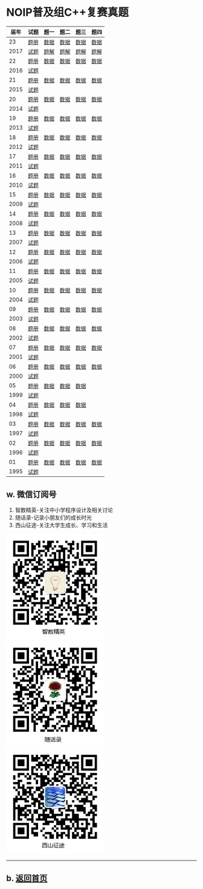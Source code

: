 # NOIP普及组C++复赛真题

| 届年 |试题|题一|题二|题三|题四|
|----|---|---|---|---|---|
|23  |[题册](2017/junior-rep-23-2017-C++.pdf)|[数据](2017/score/score.zip)|[数据](2017/librarian/librarian.zip)|[数据](2017/chess/chess.zip)|[数据](2017/jump/jump.zip)|
|2017|[试题](2017/junior-rep-23-2017-C++.zip)|[题解](2017/score/)         |[题解](2017/librarian/)             |[题解](2017/chess/)         |[题解](2017/jump/)        |
|22  |[题册](2016/junior-rep-22-2016-C++.pdf)|[数据](2016/pencil/pencil.zip)|[数据](2016/date/date.zip)|[数据](2016/port/port.zip)|[数据](2016/magic/magic.zip)|
|2016|[试题](2016/junior-rep-22-2016-C++.zip)|||||
|21  |[题册](2015/junior-rep-21-2015-C++.pdf)|[数据](2015/coin/coin.zip)|[数据](2015/mine/mine.zip)|[数据](2015/sum/sum.zip)|[数据](2015/salesman/salesman.zip)|
|2015|[试题](2015/junior-rep-21-2015-C++.zip)|||||
|20  |[题册](2014/junior-rep-20-2014-C++.pdf)|[数据](2014/count/count.zip)|[数据](2014/ratio/ratio.zip)|[数据](2014/matrix/matrix.zip)|[数据](2014/submatrix/submatrix.zip)|
|2014|[试题](2014/junior-rep-20-2014-C++.zip)|||||
|19  |[题册](2013/junior-rep-19-2013-C++.pdf)|[数据](2013/count/count.zip)|[数据](2013/expr/expr.zip)|[数据](2013/number/number.zip)|[数据](2013/level/level.zip)|
|2013|[试题](2013/junior-rep-19-2013-C++.zip)|||||
|18  |[题册](2012/junior-rep-18-2012-C++.pdf)|[数据](2012/prime/prime.zip)|[数据](2012/treasure/treasure.zip)|[数据](2012/flower/flower.zip)|[数据](2012/culture/culture.zip)|
|2012|[试题](2012/junior-rep-18-2012-C++.zip)|||||
|17  |[题册](2011/junior-rep-17-2011-C++.pdf)|[数据](2011/reverse/reverse.zip)|[数据](2011/stat/stat.zip)|[数据](2011/swiss/swiss.zip)|[数据](2011/exp/exp.zip)|
|2011|[试题](2011/junior-rep-17-2011-C++.zip)|||||
|16  |[题册](2010/junior-rep-16-2010-C++.pdf)|[数据](2010/two/two.zip)|[数据](2010/water/water.zip)|[数据](2010/missile/missile.zip)|[数据](2010/sanguo/sanguo.zip)|
|2010|[试题](2010/junior-rep-16-2010-C++.zip)|||||
|15  |[题册](2009/junior-rep-15-2009-C++.pdf)|[数据](2009/poly/poly.zip)|[数据](2009/score/score.zip)|[数据](2009/cell/cell.zip)|[数据](2009/game/game.zip)|
|2009|[试题](2009/junior-rep-15-2009-C++.zip)|||||
|14  |[题册](2008/junior-rep-14-2008-C++.pdf)|[数据](2008/isbn/isbn.zip)|[数据](2008/seat/seat.zip)|[数据](2008/ball/ball.zip)|[数据](2008/drawing/drawing.zip)|
|2008|[试题](2008/junior-rep-14-2008-C++.zip)|||||
|13  |[题册](2007/junior-rep-13-2007-C++.pdf)|[数据](2007/scholar/scholar.zip)|[数据](2007/group/group.zip)|[数据](2007/escape/escape.zip)|[数据](2007/hanoi/hanoi.zip)|
|2007|[试题](2007/junior-rep-13-2007-C++.zip)|||||
|12  |[题册](2006/junior-rep-12-2006-C++.pdf)|[数据](2006/random/random.zip)|[数据](2006/happy/happy.zip)|[数据](2006/count/count.zip)|[数据](2006/sequence/sequence.zip)|
|2006|[试题](2006/junior-rep-12-2006-C++.zip)|||||
|11  |[题册](2005/junior-rep-11-2005-C++.pdf)|[数据](2005/apple/apple.zip)|[数据](2005/tree/tree.zip)|[数据](2005/medic/medic.zip)|[数据](2005/circle/circle.zip)|
|2005|[试题](2005/junior-rep-11-2005-C++.zip)|||||
|10  |[题册](2004/junior-rep-10-2004-C++.pdf)|[数据](2004/unhappy/unhappy.zip)|[数据](2004/peanuts/peanuts.zip)|[数据](2004/fbi/fbi.zip)|[数据](2004/martian/martian.zip)|
|2004|[试题](2004/junior-rep-10-2004-C++.zip)|||||
|09  |[题册](2003/junior-rep-09-2003-C++.pdf)|[数据](2003/table/table.zip)|[数据](2003/game/game.zip)|[数据](2003/stack/stack.zip)|[数据](2003/mason/mason.zip)|
|2003|[试题](2003/junior-rep-09-2003-C++.zip)|||||
|08  |[题册](2002/junior-rep-08-2002-C++.pdf)|[数据](2002//.zip)|[数据](2002//.zip)|[数据](2002//.zip)|[数据](2002//.zip)|
|2002|[试题](2002/junior-rep-08-2002-C++.zip)|||||
|07  |[题册](2001/junior-rep-07-2001-C++.pdf)|[数据](2001/count/count.zip)|[数据](2001/gygb/gygb.zip)|[数据](2001/nlr/nlr.zip)|[数据](2001/pack/pack.zip)|
|2001|[试题](2001/junior-rep-07-2001-C++.zip)|||||
|06  |[题册](2000/junior-rep-06-2000-C++.pdf)|[数据](2000/calc/calc.zip)|[数据](2000/tax/tax.zip)|[数据](2000/max/max.zip)|[数据](2000/solitaire/solitaire.zip)|
|2000|[试题](2000/junior-rep-06-2000-C++.zip)|||||
|05  |[题册](1999/junior-rep-05-1999-C++.pdf)|[数据](1999/cator/cator.zip)|[数据](1999/huiwen/huiwen.zip)|[数据](1999/travel/travel.zip)||
|1999|[试题](1999/junior-rep-05-1999-C++.zip)|||||
|04  |[题册](1998/junior-rep-04-1998-C++.pdf)|[数据](1998/three/three.zip)|[数据](1998/factor/factor.zip)|[数据](1998/power/power.zip)||
|1998|[试题](1998/junior-rep-04-1998-C++.zip)|||||
|03  |[题册](1997/junior-rep-03-1997-C++.pdf)|[数据](1997//.zip)|[数据](1997//.zip)|[数据](1997//.zip)|[数据](1997//.zip)|
|1997|[试题](1997/junior-rep-03-1997-C++.zip)|||||
|02  |[题册](1996/junior-rep-02-1996-C++.pdf)|[数据](1996//.zip)|[数据](1996//.zip)|[数据](1996//.zip)|[数据](1996//.zip)|
|1996|[试题](1996/junior-rep-02-1996-C++.zip)|||||
|01  |[题册](1995/junior-rep-01-1995-C++.pdf)|[数据](1995//.zip)|[数据](1995//.zip)|[数据](1995//.zip)|[数据](1995//.zip)|
|1995|[试题](1995/junior-rep-01-1995-C++.zip)|||||


## w. 微信订阅号

1. 智数精英-关注中小学程序设计及相关讨论
2. 随话录-记录小朋友们的成长时光
2. 西山征途-关注大学生成长、学习和生活

![欢迎关注“智数精英”订阅号](../../assets/me/img/idea8.jpg)
![欢迎关注“随话录”订阅号](../../assets/me/img/shl8.jpg)
![欢迎关注“西山征途”订阅号](../../assets/me/img/xszt8.jpg)

----------

## b. [返回首页](../../)
